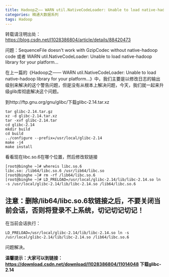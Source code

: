 ```yaml
---
title: Hadoop之—— WARN util.NativeCodeLoader: Unable to load native-hadoop library for your platform...
categories: 精通大数据系列
tags: Hadoop
---
```

转载请注明出处：https://blog.csdn.net/l1028386804/article/details/88420473

问题：SequenceFile doesn't work with GzipCodec without native-hadoop code 或者 WARN
util.NativeCodeLoader: Unable to load native-hadoop library for your
platform...

在上一篇的《Hadoop之—— WARN util.NativeCodeLoader: Unable to load native-hadoop
library for your
platform...》中，我们主要是以修改日志的输出级别来解决的这个警告问题，但是没有从根本上解决问题，今天，我们就一起来升级glib库彻底解决这个问题。

到http://ftp.gnu.org/gnu/glibc/下载glibc-2.14.tar.xz

    
    
    tar glibc-2.14.tar.gz
    xz -d glibc-2.14.tar.xz
    tar -xvf glibc-2.14.tar
    cd glibc-2.14
    mkdir build
    cd build
    ../configure --prefix=/usr/local/glibc-2.14
    make -j4
    make install

看看现在libc.so.6在哪个位置，然后修改软链接

    
    
    [root@binghe ~]# whereis libc.so.6
    libc.so: /lib64/libc.so.6 /usr/lib64/libc.so
    [root@binghe ~]# rm -rf /lib64/libc.so.6
    [root@binghe ~]# LD_PRELOAD=/usr/local/glibc-2.14/lib/libc-2.14.so ln -s /usr/local/glibc-2.14/lib/libc-2.14.so /lib64/libc.so.6

## 注意：删除/lib64/libc.so.6软链接之后，不要关闭当前会话，否则将登录不上系统，切记切记切记！

在当前会话执行：

    
    
    LD_PRELOAD=/usr/local/glibc-2.14/lib/libc-2.14.so ln -s /usr/local/glibc-2.14/lib/libc-2.14.so /lib64/libc.so.6

问题解决。

**温馨提示：大家可以到链接：https://download.csdn.net/download/l1028386804/11014048
下载glibc-2.14**

